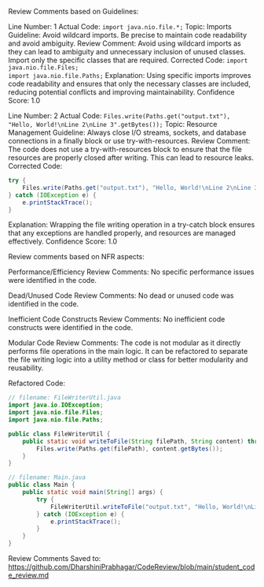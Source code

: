 Review Comments based on Guidelines:

Line Number: 1
Actual Code: ```import java.nio.file.*;```
Topic: Imports
Guideline: Avoid wildcard imports. Be precise to maintain code readability and avoid ambiguity.
Review Comment: Avoid using wildcard imports as they can lead to ambiguity and unnecessary inclusion of unused classes. Import only the specific classes that are required.
Corrected Code: ```import java.nio.file.Files;```  
```import java.nio.file.Paths;```
Explanation: Using specific imports improves code readability and ensures that only the necessary classes are included, reducing potential conflicts and improving maintainability.
Confidence Score: 1.0

Line Number: 2
Actual Code: ```Files.write(Paths.get("output.txt"), "Hello, World!\nLine 2\nLine 3".getBytes());```
Topic: Resource Management
Guideline: Always close I/O streams, sockets, and database connections in a finally block or use try-with-resources.
Review Comment: The code does not use a try-with-resources block to ensure that the file resources are properly closed after writing. This can lead to resource leaks.
Corrected Code:
```java
try {
    Files.write(Paths.get("output.txt"), "Hello, World!\nLine 2\nLine 3".getBytes());
} catch (IOException e) {
    e.printStackTrace();
}
```
Explanation: Wrapping the file writing operation in a try-catch block ensures that any exceptions are handled properly, and resources are managed effectively.
Confidence Score: 1.0

Review comments based on NFR aspects:

Performance/Efficiency Review Comments: No specific performance issues were identified in the code.

Dead/Unused Code Review Comments: No dead or unused code was identified in the code.

Inefficient Code Constructs Review Comments: No inefficient code constructs were identified in the code.

Modular Code Review Comments: The code is not modular as it directly performs file operations in the main logic. It can be refactored to separate the file writing logic into a utility method or class for better modularity and reusability.

Refactored Code:
```java
// filename: FileWriterUtil.java
import java.io.IOException;
import java.nio.file.Files;
import java.nio.file.Paths;

public class FileWriterUtil {
    public static void writeToFile(String filePath, String content) throws IOException {
        Files.write(Paths.get(filePath), content.getBytes());
    }
}

// filename: Main.java
public class Main {
    public static void main(String[] args) {
        try {
            FileWriterUtil.writeToFile("output.txt", "Hello, World!\nLine 2\nLine 3");
        } catch (IOException e) {
            e.printStackTrace();
        }
    }
}
```

Review Comments Saved to: https://github.com/DharshiniPrabhagar/CodeReview/blob/main/student_code_review.md